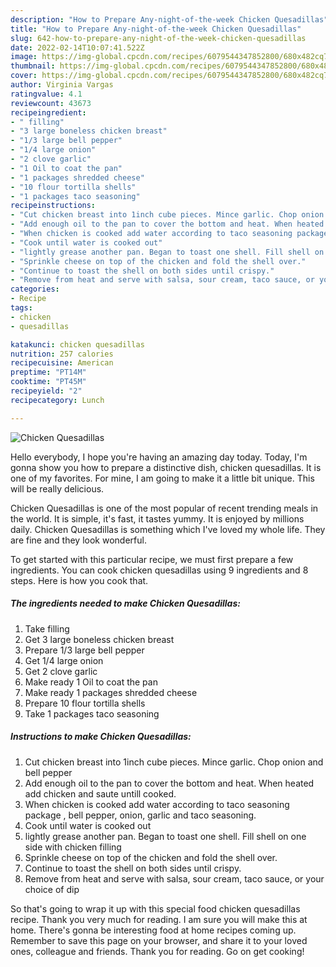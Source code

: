 ```yaml
---
description: "How to Prepare Any-night-of-the-week Chicken Quesadillas"
title: "How to Prepare Any-night-of-the-week Chicken Quesadillas"
slug: 642-how-to-prepare-any-night-of-the-week-chicken-quesadillas
date: 2022-02-14T10:07:41.522Z
image: https://img-global.cpcdn.com/recipes/6079544347852800/680x482cq70/chicken-quesadillas-recipe-main-photo.jpg
thumbnail: https://img-global.cpcdn.com/recipes/6079544347852800/680x482cq70/chicken-quesadillas-recipe-main-photo.jpg
cover: https://img-global.cpcdn.com/recipes/6079544347852800/680x482cq70/chicken-quesadillas-recipe-main-photo.jpg
author: Virginia Vargas
ratingvalue: 4.1
reviewcount: 43673
recipeingredient:
- " filling"
- "3 large boneless chicken breast"
- "1/3 large bell pepper"
- "1/4 large onion"
- "2 clove garlic"
- "1 Oil to coat the pan"
- "1 packages shredded cheese"
- "10 flour tortilla shells"
- "1 packages taco seasoning"
recipeinstructions:
- "Cut chicken breast into 1inch cube pieces. Mince garlic. Chop onion and bell pepper"
- "Add enough oil to the pan to cover the bottom and heat. When heated add chicken and saute untill cooked."
- "When chicken is cooked add water according to taco seasoning package , bell pepper, onion, garlic and taco seasoning."
- "Cook until water is cooked out"
- "lightly grease another pan. Began to toast one shell. Fill shell on one side with chicken filling"
- "Sprinkle cheese on top of the chicken and fold the shell over."
- "Continue to toast the shell on both sides until crispy."
- "Remove from heat and serve with salsa, sour cream, taco sauce, or your choice of dip"
categories:
- Recipe
tags:
- chicken
- quesadillas

katakunci: chicken quesadillas 
nutrition: 257 calories
recipecuisine: American
preptime: "PT14M"
cooktime: "PT45M"
recipeyield: "2"
recipecategory: Lunch

---
```



![Chicken Quesadillas](https://img-global.cpcdn.com/recipes/6079544347852800/680x482cq70/chicken-quesadillas-recipe-main-photo.jpg)

Hello everybody, I hope you're having an amazing day today. Today, I'm gonna show you how to prepare a distinctive dish, chicken quesadillas. It is one of my favorites. For mine, I am going to make it a little bit unique. This will be really delicious.

Chicken Quesadillas is one of the most popular of recent trending meals in the world. It is simple, it's fast, it tastes yummy. It is enjoyed by millions daily. Chicken Quesadillas is something which I've loved my whole life. They are fine and they look wonderful.




To get started with this particular recipe, we must first prepare a few ingredients. You can cook chicken quesadillas using 9 ingredients and 8 steps. Here is how you cook that.

<!--inarticleads1-->

##### The ingredients needed to make Chicken Quesadillas:

1. Take  filling
1. Get 3 large boneless chicken breast
1. Prepare 1/3 large bell pepper
1. Get 1/4 large onion
1. Get 2 clove garlic
1. Make ready 1 Oil to coat the pan
1. Make ready 1 packages shredded cheese
1. Prepare 10 flour tortilla shells
1. Take 1 packages taco seasoning




<!--inarticleads2-->

##### Instructions to make Chicken Quesadillas:

1. Cut chicken breast into 1inch cube pieces. Mince garlic. Chop onion and bell pepper
1. Add enough oil to the pan to cover the bottom and heat. When heated add chicken and saute untill cooked.
1. When chicken is cooked add water according to taco seasoning package , bell pepper, onion, garlic and taco seasoning.
1. Cook until water is cooked out
1. lightly grease another pan. Began to toast one shell. Fill shell on one side with chicken filling
1. Sprinkle cheese on top of the chicken and fold the shell over.
1. Continue to toast the shell on both sides until crispy.
1. Remove from heat and serve with salsa, sour cream, taco sauce, or your choice of dip




So that's going to wrap it up with this special food chicken quesadillas recipe. Thank you very much for reading. I am sure you will make this at home. There's gonna be interesting food at home recipes coming up. Remember to save this page on your browser, and share it to your loved ones, colleague and friends. Thank you for reading. Go on get cooking!
